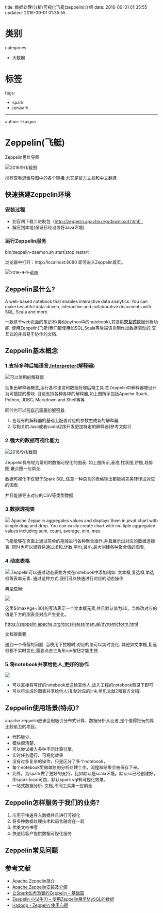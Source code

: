 title: 数据处理/分析/可视化飞艇(zeppelin)介绍
date: 2016-09-01 01:35:55
updated: 2016-09-01 01:35:55
# 类别
categories:
  - 大数据
# 标签
tags:
  - spark
  - pyspark
---
author: likaiguo

# Zeppelin(飞艇)

Zeppelin思维导图

![2016/9/1/截图](http://img.pinbot.me:8080/uploads/2016/9/1/blob_1472665482681.png "blob_1472665482681.png")

推荐查看思维导图中的各个链接,尤其是[官方文档](https://zeppelin.apache.org/docs/0.6.1/)和[中文翻译]().

<!--more-->

## 快速搭建Zeppelin环境

### 安装过程
- 到官网下载二进制包（http://zeppelin.apache.org/download.html）
- 解压到本地(保证已经设置好Java环境)

### 运行Zeppelin服务

bin/zeppelin-daemon.sh start|stop|restart

浏览器中打开：http://localhost:8080 即可进入Zeppelin首页。

![2016-9-1-截图](http://img.pinbot.me:8080/uploads/2016/9/1/blob_1472668081493.png "blob_1472668081493.png")

## Zeppelin是什么?

A web-based notebook that enables interactive data analytics.
You can make beautiful data-driven, interactive and collaborative documents with SQL, Scala and more.

一款基于web页面的笔记本(类似ipython中的notebook),其提供**交互式**数据分析功能.
使用Zeppelin(飞艇)我们能使用如SQL,Scala等后端语言制作出数据驱动的,交互式的并且易于协作的文档.


## Zeppelin基本概念

### 1.支持多种后端语言,[Interpreter(解释器)](https://zeppelin.apache.org/docs/latest/manual/interpreters.html)

![可以使用的解释器](https://zeppelin.apache.org/assets/themes/zeppelin/img/available_interpreters.png)

抽象出解释器概念,运行各种语言和数据处理后端工具.在Zeppelin中解释器被设计为可插拔的模块.
目前支持各种各样的解释器,如上图所示包括Apache Spark, Python, JDBC, Markdown and Shell等等.

同时也可以[写自己需要的解释器](https://zeppelin.apache.org/docs/0.6.1/manual/interpreters.html).

1. 在现有的解释器的基础上配置对应的参数生成新的解释器
2. 写相关的Java或者scala程序开发更加特定的解释器[参考文献2]


### 2.强大的数据可视化能力

![2016/9/1/截图](http://img.pinbot.me:8080/uploads/2016/9/1/blob_1472669411484.png "blob_1472669411484.png")

Zeppelin具有较为常用的数据可视化的图表. 如上图所示,表格,柱状图,饼图,趋势图,散点图一应俱全.

数据可视化不仅限于Spark SQL,任意一种语言的表格输出都能被完美转译成对应的图表.

并且能够导出对应的CSV等类型数据.


### 3.数据透视表

![](https://zeppelin.apache.org/assets/themes/zeppelin/img/screenshots/pivot.png)
Apache Zeppelin aggregates values and displays them in pivot chart with simple drag and drop. You can easily create chart with multiple aggregated values including sum, count, average, min, max.

飞艇能够在页面上通过简单的拖拽进行各种聚合操作,并且展示出对应的数据透视表.
同时也可以很容易通过求和,计数,平均,最小,最大创建各种聚合值的图表.


### 4.动态表格

![](https://zeppelin.apache.org/assets/themes/zeppelin/img/screenshots/dynamicform.png)
Zeppelin可以通过动态表格方式在notebook中添加诸如: 文本框,复选框,单选框等表单元素.
通过这种方式,我们可以快速进行对应的动态操作.


典型应用:

![](http://img.blog.csdn.net/20150523163620563)

这里${maxAge=30}的写法表示一个文本框元素,并且默认值为30。当修改对应的值是下方的图表会对应产生变化。

https://zeppelin.apache.org/docs/latest/manual/dynamicform.html

文档很重要.

遇到一个奇怪的问题:
当使用下拉框时,对应的值可以实时变化. 其他如文本框,复选框都不实时变化,需要点击三角形run按钮才能生效.


### 5.将notebook共享给他人,更好的协作

![](https://zeppelin.apache.org/assets/themes/zeppelin/img/screenshots/publish.png)

- 可以直接将写好的notebook发送给其他人,放入工程的notebook目录下即可
- 可以将生成的图表共享给他人(复制对应的link,参见文献2和官方文档)



## Zeppelin使用场景(特点)?

apache zeppelin应该会很吸引分布式计算、数据分析从业者,是个值得把玩的算比较前卫的项目。

- 代码量少，
- 模块很清楚，
- 可以尝试接入多种不同计算引擎，
- 实时任务运行、可视化效果
- 没有过多复杂的操作，只是区分了多个notebook，
- 每个notebook里做单独的分析处理工作，流程和结果会被保存下来。
- 此外，为spark做了更好的支持，比如默认是scala环境，默认sc已经创建好，即spark local可跑，默认spark sql有可视化效果。
- 一站式数据分析: 文档,不同工具集一应俱全


## Zeppelin怎样服务于我们的业务?

1. 应用于快速导入数据并且进行可视化
2. 将多种数据处理技术和语言融合在一起
3. 优美文档书写
4. 快速给客户提供数据可视化服务


## Zeppelin常见问题


## 参考文献

- [Apache Zeppelin简介](http://blog.csdn.net/laozhaokun/article/details/44803061)
- [Apache Zeppelin安装及介绍](http://blog.csdn.net/pelick/article/details/45934993)
- [让Spark如虎添翼的Zeppelin – 基础篇](http://www.flyml.net/2016/08/19/reinforce-spark-with-zeppelin-basic/)
- [Zeppelin 小试牛刀 – 使用Zeppelin展示MySQL的数据](http://www.flyml.net/2016/08/22/zeppelin-demo-mysql-data/)
- [Hadoop - Zeppelin 使用心得](http://www.cnblogs.com/smartloli/p/5148941.html)


